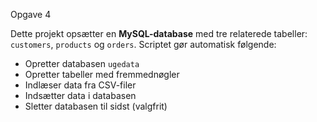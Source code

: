 Opgave 4

Dette projekt opsætter en **MySQL-database** med tre relaterede tabeller: `customers`, `products` og `orders`. Scriptet gør automatisk følgende:

- Opretter databasen `ugedata`
- Opretter tabeller med fremmednøgler
- Indlæser data fra CSV-filer
- Indsætter data i databasen
- Sletter databasen til sidst (valgfrit)